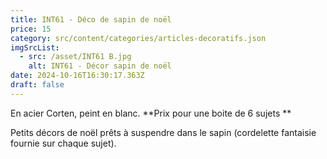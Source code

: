 ```yaml
---
title: INT61 - Déco de sapin de noël
price: 15
category: src/content/categories/articles-decoratifs.json
imgSrcList:
  - src: /asset/INT61 B.jpg
    alt: INT61 - Décor sapin de noël
date: 2024-10-16T16:30:17.363Z
draft: false
---
```


En acier Corten, peint en blanc. \*\*Prix pour une boite de 6 sujets  \*\*

Petits décors de noël prêts à suspendre dans le sapin (cordelette fantaisie fournie sur chaque sujet).
